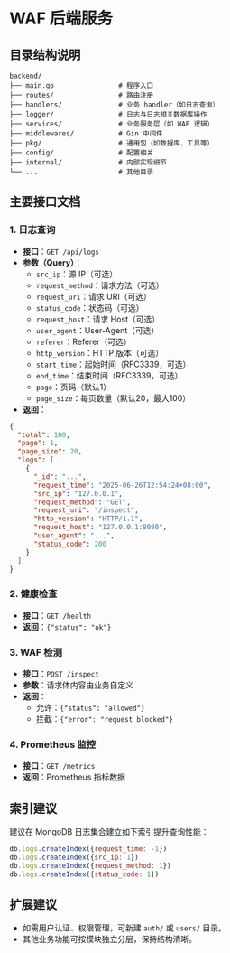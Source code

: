 # WAF 后端服务

## 目录结构说明

```
backend/
├── main.go                # 程序入口
├── routes/                # 路由注册
├── handlers/              # 业务 handler（如日志查询）
├── logger/                # 日志与日志相关数据库操作
├── services/              # 业务服务层（如 WAF 逻辑）
├── middlewares/           # Gin 中间件
├── pkg/                   # 通用包（如数据库、工具等）
├── config/                # 配置相关
├── internal/              # 内部实现细节
└── ...                    # 其他目录
```

## 主要接口文档

### 1. 日志查询
- **接口**：`GET /api/logs`
- **参数（Query）**：
  - `src_ip`：源 IP（可选）
  - `request_method`：请求方法（可选）
  - `request_uri`：请求 URI（可选）
  - `status_code`：状态码（可选）
  - `request_host`：请求 Host（可选）
  - `user_agent`：User-Agent（可选）
  - `referer`：Referer（可选）
  - `http_version`：HTTP 版本（可选）
  - `start_time`：起始时间（RFC3339，可选）
  - `end_time`：结束时间（RFC3339，可选）
  - `page`：页码（默认1）
  - `page_size`：每页数量（默认20，最大100）
- **返回**：
```json
{
  "total": 100,
  "page": 1,
  "page_size": 20,
  "logs": [
    {
      "_id": "...",
      "request_time": "2025-06-26T12:54:24+08:00",
      "src_ip": "127.0.0.1",
      "request_method": "GET",
      "request_uri": "/inspect",
      "http_version": "HTTP/1.1",
      "request_host": "127.0.0.1:8080",
      "user_agent": "...",
      "status_code": 200
    }
  ]
}
```

### 2. 健康检查
- **接口**：`GET /health`
- **返回**：`{"status": "ok"}`

### 3. WAF 检测
- **接口**：`POST /inspect`
- **参数**：请求体内容由业务自定义
- **返回**：
  - 允许：`{"status": "allowed"}`
  - 拦截：`{"error": "request blocked"}`

### 4. Prometheus 监控
- **接口**：`GET /metrics`
- **返回**：Prometheus 指标数据

## 索引建议

建议在 MongoDB 日志集合建立如下索引提升查询性能：
```js
db.logs.createIndex({request_time: -1})
db.logs.createIndex({src_ip: 1})
db.logs.createIndex({request_method: 1})
db.logs.createIndex({status_code: 1})
```

## 扩展建议

- 如需用户认证、权限管理，可新建 `auth/` 或 `users/` 目录。
- 其他业务功能可按模块独立分层，保持结构清晰。
